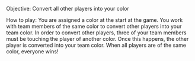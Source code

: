 Objective: Convert all other players into your color

How to play:
  You are assigned a color at the start at the game.
  You work with team members of the same color to convert other players into your team color.
  In order to convert other players, three of your team members must be touching the player of another color.
  Once this happens, the other player is converted into your team color.
  When all players are of the same color, everyone wins!



